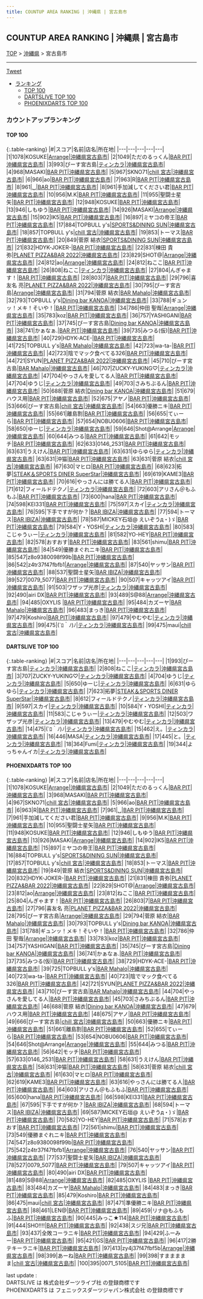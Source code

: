 ```yaml
---
title: COUNTUP AREA RANKING | 沖縄県 | 宮古島市
---
```

## COUNTUP AREA RANKING | 沖縄県 | 宮古島市

[TOP](/darts/rank/) > [沖縄県](/darts/rank/沖縄県/) > 宮古島市

___

<a href="https://twitter.com/share?ref_src=twsrc%5Etfw" data-text="COUNTUP AREA RANKING | 沖縄県宮古島市" class="twitter-share-button" data-hashtags="DARTSLIVE,PHOENIXDARTS,darts,ダーツ" data-show-count="false">Tweet</a>

* [ランキング](#カウントアップランキング)
    * [TOP 100](#top-100)
    * [DARTSLIVE TOP 100](#dartslive-top-100)
    * [PHOENIXDARTS TOP 100](#phoenixdarts-top-100)

### カウントアップランキング

#### TOP 100



{:.table-ranking}
|#|スコア|名前|店名|所在地|
|---|---|---|---|---|
|1|1078|<span class="rank-name-pd">KOSUKE</span>|<a href="https://vs.phoenixdarts.com/jp/shop/shopDetailInfo/s_81316?s_seq=81316">Arrange</a>|<a href="/darts/rank/沖縄県/宮古島市">沖縄県宮古島市</a>|
|2|1049|<span class="rank-name-pd">ただのるっくん</span>|<a href="https://vs.phoenixdarts.com/jp/shop/shopDetailInfo/s_67231?s_seq=67231">BAR PIT</a>|<a href="/darts/rank/沖縄県/宮古島市">沖縄県宮古島市</a>|
|3|993|<span class="rank-name-dl">ぴーす宮古島</span>|<a href="https://search.dartslive.com/jp/shop/3cf44a27fa535faf0d9b047a20a7ba1e">ティンカラ</a>|<a href="/darts/rank/沖縄県/宮古島市">沖縄県宮古島市</a>|
|4|968|<span class="rank-name-pd">MASAKI</span>|<a href="https://vs.phoenixdarts.com/jp/shop/shopDetailInfo/s_67231?s_seq=67231">BAR PIT</a>|<a href="/darts/rank/沖縄県/宮古島市">沖縄県宮古島市</a>|
|5|967|<span class="rank-name-pd">SKNO71</span>|<a href="https://vs.phoenixdarts.com/jp/shop/shopDetailInfo/s_88346?s_seq=88346">chill 宮古</a>|<a href="/darts/rank/沖縄県/宮古島市">沖縄県宮古島市</a>|
|6|966|<span class="rank-name-pd">ao</span>|<a href="https://vs.phoenixdarts.com/jp/shop/shopDetailInfo/s_67231?s_seq=67231">BAR PIT</a>|<a href="/darts/rank/沖縄県/宮古島市">沖縄県宮古島市</a>|
|7|963|<span class="rank-name-pd">R</span>|<a href="https://vs.phoenixdarts.com/jp/shop/shopDetailInfo/s_67231?s_seq=67231">BAR PIT</a>|<a href="/darts/rank/沖縄県/宮古島市">沖縄県宮古島市</a>|
|8|961|<span class="rank-name-pd">␣</span>|<a href="https://vs.phoenixdarts.com/jp/shop/shopDetailInfo/s_67231?s_seq=67231">BAR PIT</a>|<a href="/darts/rank/沖縄県/宮古島市">沖縄県宮古島市</a>|
|8|961|<span class="rank-name-pd">手加減してください君</span>|<a href="https://vs.phoenixdarts.com/jp/shop/shopDetailInfo/s_67231?s_seq=67231">BAR PIT</a>|<a href="/darts/rank/沖縄県/宮古島市">沖縄県宮古島市</a>|
|10|956|<span class="rank-name-pd">M.K</span>|<a href="https://vs.phoenixdarts.com/jp/shop/shopDetailInfo/s_67231?s_seq=67231">BAR PIT</a>|<a href="/darts/rank/沖縄県/宮古島市">沖縄県宮古島市</a>|
|11|955|<span class="rank-name-pd">聖闘士星矢</span>|<a href="https://vs.phoenixdarts.com/jp/shop/shopDetailInfo/s_67231?s_seq=67231">BAR PIT</a>|<a href="/darts/rank/沖縄県/宮古島市">沖縄県宮古島市</a>|
|12|948|<span class="rank-name-pd">KOSUKE</span>|<a href="https://vs.phoenixdarts.com/jp/shop/shopDetailInfo/s_67231?s_seq=67231">BAR PIT</a>|<a href="/darts/rank/沖縄県/宮古島市">沖縄県宮古島市</a>|
|13|946|<span class="rank-name-pd">しもゆう</span>|<a href="https://vs.phoenixdarts.com/jp/shop/shopDetailInfo/s_67231?s_seq=67231">BAR PIT</a>|<a href="/darts/rank/沖縄県/宮古島市">沖縄県宮古島市</a>|
|14|926|<span class="rank-name-pd">MASAKI</span>|<a href="https://vs.phoenixdarts.com/jp/shop/shopDetailInfo/s_81316?s_seq=81316">Arrange</a>|<a href="/darts/rank/沖縄県/宮古島市">沖縄県宮古島市</a>|
|15|902|<span class="rank-name-pd">IK5</span>|<a href="https://vs.phoenixdarts.com/jp/shop/shopDetailInfo/s_67231?s_seq=67231">BAR PIT</a>|<a href="/darts/rank/沖縄県/宮古島市">沖縄県宮古島市</a>|
|16|897|<span class="rank-name-pd">ミヤコの帝王</span>|<a href="https://vs.phoenixdarts.com/jp/shop/shopDetailInfo/s_67231?s_seq=67231">BAR PIT</a>|<a href="/darts/rank/沖縄県/宮古島市">沖縄県宮古島市</a>|
|17|884|<span class="rank-name-pd">TOPBULL y&#x27;s</span>|<a href="https://vs.phoenixdarts.com/jp/shop/shopDetailInfo/s_93597?s_seq=93597">SPORTS&DINING SUN</a>|<a href="/darts/rank/沖縄県/宮古島市">沖縄県宮古島市</a>|
|18|857|<span class="rank-name-pd">TOPBULL y&#x27;s</span>|<a href="https://vs.phoenixdarts.com/jp/shop/shopDetailInfo/s_88346?s_seq=88346">chill 宮古</a>|<a href="/darts/rank/沖縄県/宮古島市">沖縄県宮古島市</a>|
|19|853|<span class="rank-name-pd">トーマス</span>|<a href="https://vs.phoenixdarts.com/jp/shop/shopDetailInfo/s_67231?s_seq=67231">BAR PIT</a>|<a href="/darts/rank/沖縄県/宮古島市">沖縄県宮古島市</a>|
|20|849|<span class="rank-name-pd"><span class="pro-icon-pd"></span>菅原 結衣</span>|<a href="https://vs.phoenixdarts.com/jp/shop/shopDetailInfo/s_93597?s_seq=93597">SPORTS&DINING SUN</a>|<a href="/darts/rank/沖縄県/宮古島市">沖縄県宮古島市</a>|
|21|832|<span class="rank-name-pd">HDYK-JOKER-</span>|<a href="https://vs.phoenixdarts.com/jp/shop/shopDetailInfo/s_67231?s_seq=67231">BAR PIT</a>|<a href="/darts/rank/沖縄県/宮古島市">沖縄県宮古島市</a>|
|22|831|<span class="rank-name-pd">棟田 貴弥</span>|<a href="https://vs.phoenixdarts.com/jp/shop/shopDetailInfo/s_91676?s_seq=91676">PLANET PIZZA&BAR 2022</a>|<a href="/darts/rank/沖縄県/宮古島市">沖縄県宮古島市</a>|
|23|829|<span class="rank-name-pd">SHOT@</span>|<a href="https://vs.phoenixdarts.com/jp/shop/shopDetailInfo/s_81316?s_seq=81316">Arrange</a>|<a href="/darts/rank/沖縄県/宮古島市">沖縄県宮古島市</a>|
|24|812|<span class="rank-name-pd">ao</span>|<a href="https://vs.phoenixdarts.com/jp/shop/shopDetailInfo/s_81316?s_seq=81316">Arrange</a>|<a href="/darts/rank/沖縄県/宮古島市">沖縄県宮古島市</a>|
|24|812|<span class="rank-name-pd">ねここ</span>|<a href="https://vs.phoenixdarts.com/jp/shop/shopDetailInfo/s_67231?s_seq=67231">BAR PIT</a>|<a href="/darts/rank/沖縄県/宮古島市">沖縄県宮古島市</a>|
|26|808|<span class="rank-name-dl">ねここ</span>|<a href="https://search.dartslive.com/jp/shop/3cf44a27fa535faf0d9b047a20a7ba1e">ティンカラ</a>|<a href="/darts/rank/沖縄県/宮古島市">沖縄県宮古島市</a>|
|27|804|<span class="rank-name-pd">んぎゃます！</span>|<a href="https://vs.phoenixdarts.com/jp/shop/shopDetailInfo/s_67231?s_seq=67231">BAR PIT</a>|<a href="/darts/rank/沖縄県/宮古島市">沖縄県宮古島市</a>|
|28|803|<span class="rank-name-pd">7</span>|<a href="https://vs.phoenixdarts.com/jp/shop/shopDetailInfo/s_67231?s_seq=67231">BAR PIT</a>|<a href="/darts/rank/沖縄県/宮古島市">沖縄県宮古島市</a>|
|29|796|<span class="rank-name-pd">喜友名 亮</span>|<a href="https://vs.phoenixdarts.com/jp/shop/shopDetailInfo/s_91676?s_seq=91676">PLANET PIZZA&BAR 2022</a>|<a href="/darts/rank/沖縄県/宮古島市">沖縄県宮古島市</a>|
|30|795|<span class="rank-name-pd">ぴーす宮古島</span>|<a href="https://vs.phoenixdarts.com/jp/shop/shopDetailInfo/s_81316?s_seq=81316">Arrange</a>|<a href="/darts/rank/沖縄県/宮古島市">沖縄県宮古島市</a>|
|31|794|<span class="rank-name-pd"><span class="pro-icon-pd"></span>菅原 結衣</span>|<a href="https://vs.phoenixdarts.com/jp/shop/shopDetailInfo/s_92912?s_seq=92912">BAR Mahalo</a>|<a href="/darts/rank/沖縄県/宮古島市">沖縄県宮古島市</a>|
|32|793|<span class="rank-name-pd">TOPBULL y&#x27;s</span>|<a href="https://vs.phoenixdarts.com/jp/shop/shopDetailInfo/s_89227?s_seq=89227">Dining bar KANOA</a>|<a href="/darts/rank/沖縄県/宮古島市">沖縄県宮古島市</a>|
|33|788|<span class="rank-name-pd">ギュンッ！メキ！そいや！</span>|<a href="https://vs.phoenixdarts.com/jp/shop/shopDetailInfo/s_67231?s_seq=67231">BAR PIT</a>|<a href="/darts/rank/沖縄県/宮古島市">沖縄県宮古島市</a>|
|34|786|<span class="rank-name-pd">仲田 聖哉</span>|<a href="https://vs.phoenixdarts.com/jp/shop/shopDetailInfo/s_81316?s_seq=81316">Arrange</a>|<a href="/darts/rank/沖縄県/宮古島市">沖縄県宮古島市</a>|
|35|783|<span class="rank-name-pd">koz</span>|<a href="https://vs.phoenixdarts.com/jp/shop/shopDetailInfo/s_67231?s_seq=67231">BAR PIT</a>|<a href="/darts/rank/沖縄県/宮古島市">沖縄県宮古島市</a>|
|36|757|<span class="rank-name-pd">YASHIGANI</span>|<a href="https://vs.phoenixdarts.com/jp/shop/shopDetailInfo/s_67231?s_seq=67231">BAR PIT</a>|<a href="/darts/rank/沖縄県/宮古島市">沖縄県宮古島市</a>|
|37|745|<span class="rank-name-pd">ぴーす宮古島</span>|<a href="https://vs.phoenixdarts.com/jp/shop/shopDetailInfo/s_89227?s_seq=89227">Dining bar KANOA</a>|<a href="/darts/rank/沖縄県/宮古島市">沖縄県宮古島市</a>|
|38|741|<span class="rank-name-pd">かぁなぁ.</span>|<a href="https://vs.phoenixdarts.com/jp/shop/shopDetailInfo/s_67231?s_seq=67231">BAR PIT</a>|<a href="/darts/rank/沖縄県/宮古島市">沖縄県宮古島市</a>|
|39|735|<span class="rank-name-pd">みつる(仮)</span>|<a href="https://vs.phoenixdarts.com/jp/shop/shopDetailInfo/s_67231?s_seq=67231">BAR PIT</a>|<a href="/darts/rank/沖縄県/宮古島市">沖縄県宮古島市</a>|
|40|729|<span class="rank-name-pd">HDYK-ACE-</span>|<a href="https://vs.phoenixdarts.com/jp/shop/shopDetailInfo/s_67231?s_seq=67231">BAR PIT</a>|<a href="/darts/rank/沖縄県/宮古島市">沖縄県宮古島市</a>|
|41|725|<span class="rank-name-pd">TOPBULL y&#x27;s</span>|<a href="https://vs.phoenixdarts.com/jp/shop/shopDetailInfo/s_92912?s_seq=92912">BAR Mahalo</a>|<a href="/darts/rank/沖縄県/宮古島市">沖縄県宮古島市</a>|
|42|723|<span class="rank-name-pd">wa-ta-</span>|<a href="https://vs.phoenixdarts.com/jp/shop/shopDetailInfo/s_67231?s_seq=67231">BAR PIT</a>|<a href="/darts/rank/沖縄県/宮古島市">沖縄県宮古島市</a>|
|42|723|<span class="rank-name-pd">陰でマック食べてる326</span>|<a href="https://vs.phoenixdarts.com/jp/shop/shopDetailInfo/s_67231?s_seq=67231">BAR PIT</a>|<a href="/darts/rank/沖縄県/宮古島市">沖縄県宮古島市</a>|
|44|721|<span class="rank-name-pd">SYUN</span>|<a href="https://vs.phoenixdarts.com/jp/shop/shopDetailInfo/s_91676?s_seq=91676">PLANET PIZZA&BAR 2022</a>|<a href="/darts/rank/沖縄県/宮古島市">沖縄県宮古島市</a>|
|45|710|<span class="rank-name-pd">ぴーす宮古島</span>|<a href="https://vs.phoenixdarts.com/jp/shop/shopDetailInfo/s_92912?s_seq=92912">BAR Mahalo</a>|<a href="/darts/rank/沖縄県/宮古島市">沖縄県宮古島市</a>|
|46|707|<span class="rank-name-dl">ZUCKY-YUKING♡</span>|<a href="https://search.dartslive.com/jp/shop/3cf44a27fa535faf0d9b047a20a7ba1e">ティンカラ</a>|<a href="/darts/rank/沖縄県/宮古島市">沖縄県宮古島市</a>|
|47|704|<span class="rank-name-pd">やっさんを愛してる人</span>|<a href="https://vs.phoenixdarts.com/jp/shop/shopDetailInfo/s_67231?s_seq=67231">BAR PIT</a>|<a href="/darts/rank/沖縄県/宮古島市">沖縄県宮古島市</a>|
|47|704|<span class="rank-name-dl">ゆうじ</span>|<a href="https://search.dartslive.com/jp/shop/3cf44a27fa535faf0d9b047a20a7ba1e">ティンカラ</a>|<a href="/darts/rank/沖縄県/宮古島市">沖縄県宮古島市</a>|
|49|703|<span class="rank-name-pd">さみちぶるん</span>|<a href="https://vs.phoenixdarts.com/jp/shop/shopDetailInfo/s_67231?s_seq=67231">BAR PIT</a>|<a href="/darts/rank/沖縄県/宮古島市">沖縄県宮古島市</a>|
|50|688|<span class="rank-name-pd"><span class="pro-icon-pd"></span>菅原 結衣</span>|<a href="https://vs.phoenixdarts.com/jp/shop/shopDetailInfo/s_89227?s_seq=89227">Dining bar KANOA</a>|<a href="/darts/rank/沖縄県/宮古島市">沖縄県宮古島市</a>|
|51|679|<span class="rank-name-pd">ハウス用</span>|<a href="https://vs.phoenixdarts.com/jp/shop/shopDetailInfo/s_67231?s_seq=67231">BAR PIT</a>|<a href="/darts/rank/沖縄県/宮古島市">沖縄県宮古島市</a>|
|52|675|<span class="rank-name-pd">アヤノ</span>|<a href="https://vs.phoenixdarts.com/jp/shop/shopDetailInfo/s_67231?s_seq=67231">BAR PIT</a>|<a href="/darts/rank/沖縄県/宮古島市">沖縄県宮古島市</a>|
|53|666|<span class="rank-name-pd">ぴーす宮古島</span>|<a href="https://vs.phoenixdarts.com/jp/shop/shopDetailInfo/s_88346?s_seq=88346">chill 宮古</a>|<a href="/darts/rank/沖縄県/宮古島市">沖縄県宮古島市</a>|
|54|663|<span class="rank-name-pd">優勝ニキ</span>|<a href="https://vs.phoenixdarts.com/jp/shop/shopDetailInfo/s_67231?s_seq=67231">BAR PIT</a>|<a href="/darts/rank/沖縄県/宮古島市">沖縄県宮古島市</a>|
|55|661|<span class="rank-name-pd">離島割</span>|<a href="https://vs.phoenixdarts.com/jp/shop/shopDetailInfo/s_67231?s_seq=67231">BAR PIT</a>|<a href="/darts/rank/沖縄県/宮古島市">沖縄県宮古島市</a>|
|56|655|<span class="rank-name-pd">てぃーら</span>|<a href="https://vs.phoenixdarts.com/jp/shop/shopDetailInfo/s_67231?s_seq=67231">BAR PIT</a>|<a href="/darts/rank/沖縄県/宮古島市">沖縄県宮古島市</a>|
|57|654|<span class="rank-name-pd">NOBU0606</span>|<a href="https://vs.phoenixdarts.com/jp/shop/shopDetailInfo/s_67231?s_seq=67231">BAR PIT</a>|<a href="/darts/rank/沖縄県/宮古島市">沖縄県宮古島市</a>|
|58|650|<span class="rank-name-dl">ゆーじ</span>|<a href="https://search.dartslive.com/jp/shop/3cf44a27fa535faf0d9b047a20a7ba1e">ティンカラ</a>|<a href="/darts/rank/沖縄県/宮古島市">沖縄県宮古島市</a>|
|59|646|<span class="rank-name-pd">Shot@Arrange</span>|<a href="https://vs.phoenixdarts.com/jp/shop/shopDetailInfo/s_81316?s_seq=81316">Arrange</a>|<a href="/darts/rank/沖縄県/宮古島市">沖縄県宮古島市</a>|
|60|644|<span class="rank-name-pd">みつる</span>|<a href="https://vs.phoenixdarts.com/jp/shop/shopDetailInfo/s_67231?s_seq=67231">BAR PIT</a>|<a href="/darts/rank/沖縄県/宮古島市">沖縄県宮古島市</a>|
|61|642|<span class="rank-name-pd">モッチ</span>|<a href="https://vs.phoenixdarts.com/jp/shop/shopDetailInfo/s_67231?s_seq=67231">BAR PIT</a>|<a href="/darts/rank/沖縄県/宮古島市">沖縄県宮古島市</a>|
|62|633|<span class="rank-name-pd">0146_2531</span>|<a href="https://vs.phoenixdarts.com/jp/shop/shopDetailInfo/s_67231?s_seq=67231">BAR PIT</a>|<a href="/darts/rank/沖縄県/宮古島市">沖縄県宮古島市</a>|
|63|631|<span class="rank-name-pd">うえけん</span>|<a href="https://vs.phoenixdarts.com/jp/shop/shopDetailInfo/s_67231?s_seq=67231">BAR PIT</a>|<a href="/darts/rank/沖縄県/宮古島市">沖縄県宮古島市</a>|
|63|631|<span class="rank-name-dl">ゆらゆら</span>|<a href="https://search.dartslive.com/jp/shop/3cf44a27fa535faf0d9b047a20a7ba1e">ティンカラ</a>|<a href="/darts/rank/沖縄県/宮古島市">沖縄県宮古島市</a>|
|63|631|<span class="rank-name-pd">沖猫</span>|<a href="https://vs.phoenixdarts.com/jp/shop/shopDetailInfo/s_67231?s_seq=67231">BAR PIT</a>|<a href="/darts/rank/沖縄県/宮古島市">沖縄県宮古島市</a>|
|63|631|<span class="rank-name-pd"><span class="pro-icon-pd"></span>菅原 結衣</span>|<a href="https://vs.phoenixdarts.com/jp/shop/shopDetailInfo/s_88346?s_seq=88346">chill 宮古</a>|<a href="/darts/rank/沖縄県/宮古島市">沖縄県宮古島市</a>|
|67|630|<span class="rank-name-pd">マヒロ</span>|<a href="https://vs.phoenixdarts.com/jp/shop/shopDetailInfo/s_67231?s_seq=67231">BAR PIT</a>|<a href="/darts/rank/沖縄県/宮古島市">沖縄県宮古島市</a>|
|68|623|<span class="rank-name-dl">拓夢</span>|<a href="https://search.dartslive.com/jp/shop/7768978cddad30bd0d9b047a20a7ba1e">STEAK＆SPORTS DINER SuperStar</a>|<a href="/darts/rank/沖縄県/宮古島市">沖縄県宮古島市</a>|
|69|619|<span class="rank-name-pd">KAME3</span>|<a href="https://vs.phoenixdarts.com/jp/shop/shopDetailInfo/s_67231?s_seq=67231">BAR PIT</a>|<a href="/darts/rank/沖縄県/宮古島市">沖縄県宮古島市</a>|
|70|616|<span class="rank-name-pd">やっさんには勝てる人</span>|<a href="https://vs.phoenixdarts.com/jp/shop/shopDetailInfo/s_67231?s_seq=67231">BAR PIT</a>|<a href="/darts/rank/沖縄県/宮古島市">沖縄県宮古島市</a>|
|71|612|<span class="rank-name-dl">フィールドテクノ</span>|<a href="https://search.dartslive.com/jp/shop/3cf44a27fa535faf0d9b047a20a7ba1e">ティンカラ</a>|<a href="/darts/rank/沖縄県/宮古島市">沖縄県宮古島市</a>|
|72|603|<span class="rank-name-pd">アリさん＠もふもふ</span>|<a href="https://vs.phoenixdarts.com/jp/shop/shopDetailInfo/s_67231?s_seq=67231">BAR PIT</a>|<a href="/darts/rank/沖縄県/宮古島市">沖縄県宮古島市</a>|
|73|600|<span class="rank-name-pd">hana</span>|<a href="https://vs.phoenixdarts.com/jp/shop/shopDetailInfo/s_67231?s_seq=67231">BAR PIT</a>|<a href="/darts/rank/沖縄県/宮古島市">沖縄県宮古島市</a>|
|74|598|<span class="rank-name-pd">KEI331</span>|<a href="https://vs.phoenixdarts.com/jp/shop/shopDetailInfo/s_67231?s_seq=67231">BAR PIT</a>|<a href="/darts/rank/沖縄県/宮古島市">沖縄県宮古島市</a>|
|75|597|<span class="rank-name-dl">スカイ</span>|<a href="https://search.dartslive.com/jp/shop/3cf44a27fa535faf0d9b047a20a7ba1e">ティンカラ</a>|<a href="/darts/rank/沖縄県/宮古島市">沖縄県宮古島市</a>|
|76|595|<span class="rank-name-pd">下手ですが何か？</span>|<a href="https://vs.phoenixdarts.com/jp/shop/shopDetailInfo/s_86948?s_seq=86948">BAR IBIZA</a>|<a href="/darts/rank/沖縄県/宮古島市">沖縄県宮古島市</a>|
|77|594|<span class="rank-name-pd">トーマス</span>|<a href="https://vs.phoenixdarts.com/jp/shop/shopDetailInfo/s_86948?s_seq=86948">BAR IBIZA</a>|<a href="/darts/rank/沖縄県/宮古島市">沖縄県宮古島市</a>|
|78|587|<span class="rank-name-pd">MICKEY石垣@ えいぞうд・)ゞ</span>|<a href="https://vs.phoenixdarts.com/jp/shop/shopDetailInfo/s_67231?s_seq=67231">BAR PIT</a>|<a href="/darts/rank/沖縄県/宮古島市">沖縄県宮古島市</a>|
|79|584|<span class="rank-name-dl">Y・YOSHI</span>|<a href="https://search.dartslive.com/jp/shop/3cf44a27fa535faf0d9b047a20a7ba1e">ティンカラ</a>|<a href="/darts/rank/沖縄県/宮古島市">沖縄県宮古島市</a>|
|80|583|<span class="rank-name-dl">こじゃうぃー</span>|<a href="https://search.dartslive.com/jp/shop/3cf44a27fa535faf0d9b047a20a7ba1e">ティンカラ</a>|<a href="/darts/rank/沖縄県/宮古島市">沖縄県宮古島市</a>|
|81|582|<span class="rank-name-pd">YO-HEY</span>|<a href="https://vs.phoenixdarts.com/jp/shop/shopDetailInfo/s_67231?s_seq=67231">BAR PIT</a>|<a href="/darts/rank/沖縄県/宮古島市">沖縄県宮古島市</a>|
|82|578|<span class="rank-name-pd">おすおす</span>|<a href="https://vs.phoenixdarts.com/jp/shop/shopDetailInfo/s_67231?s_seq=67231">BAR PIT</a>|<a href="/darts/rank/沖縄県/宮古島市">沖縄県宮古島市</a>|
|83|561|<span class="rank-name-pd">shimu</span>|<a href="https://vs.phoenixdarts.com/jp/shop/shopDetailInfo/s_67231?s_seq=67231">BAR PIT</a>|<a href="/darts/rank/沖縄県/宮古島市">沖縄県宮古島市</a>|
|84|549|<span class="rank-name-pd">優勝まぐれニキ</span>|<a href="https://vs.phoenixdarts.com/jp/shop/shopDetailInfo/s_67231?s_seq=67231">BAR PIT</a>|<a href="/darts/rank/沖縄県/宮古島市">沖縄県宮古島市</a>|
|85|547|<span class="rank-name-pd">z8o9380098f99b</span>|<a href="https://vs.phoenixdarts.com/jp/shop/shopDetailInfo/s_67231?s_seq=67231">BAR PIT</a>|<a href="/darts/rank/沖縄県/宮古島市">沖縄県宮古島市</a>|
|86|542|<span class="rank-name-pd">z4tr37f47fbfb1</span>|<a href="https://vs.phoenixdarts.com/jp/shop/shopDetailInfo/s_81316?s_seq=81316">Arrange</a>|<a href="/darts/rank/沖縄県/宮古島市">沖縄県宮古島市</a>|
|87|540|<span class="rank-name-pd">ヤッサン</span>|<a href="https://vs.phoenixdarts.com/jp/shop/shopDetailInfo/s_67231?s_seq=67231">BAR PIT</a>|<a href="/darts/rank/沖縄県/宮古島市">沖縄県宮古島市</a>|
|88|537|<span class="rank-name-pd">聖闘士星矢</span>|<a href="https://vs.phoenixdarts.com/jp/shop/shopDetailInfo/s_86948?s_seq=86948">BAR IBIZA</a>|<a href="/darts/rank/沖縄県/宮古島市">沖縄県宮古島市</a>|
|89|527|<span class="rank-name-pd">0079_5077</span>|<a href="https://vs.phoenixdarts.com/jp/shop/shopDetailInfo/s_67231?s_seq=67231">BAR PIT</a>|<a href="/darts/rank/沖縄県/宮古島市">沖縄県宮古島市</a>|
|90|507|<span class="rank-name-pd">キャッツアイ</span>|<a href="https://vs.phoenixdarts.com/jp/shop/shopDetailInfo/s_67231?s_seq=67231">BAR PIT</a>|<a href="/darts/rank/沖縄県/宮古島市">沖縄県宮古島市</a>|
|91|503|<span class="rank-name-dl">ワザップ光彦</span>|<a href="https://search.dartslive.com/jp/shop/3cf44a27fa535faf0d9b047a20a7ba1e">ティンカラ</a>|<a href="/darts/rank/沖縄県/宮古島市">沖縄県宮古島市</a>|
|92|490|<span class="rank-name-pd">airi DX</span>|<a href="https://vs.phoenixdarts.com/jp/shop/shopDetailInfo/s_67231?s_seq=67231">BAR PIT</a>|<a href="/darts/rank/沖縄県/宮古島市">沖縄県宮古島市</a>|
|93|489|<span class="rank-name-pd">S@88</span>|<a href="https://vs.phoenixdarts.com/jp/shop/shopDetailInfo/s_81316?s_seq=81316">Arrange</a>|<a href="/darts/rank/沖縄県/宮古島市">沖縄県宮古島市</a>|
|94|485|<span class="rank-name-pd">OXYLIS  </span>|<a href="https://vs.phoenixdarts.com/jp/shop/shopDetailInfo/s_67231?s_seq=67231">BAR PIT</a>|<a href="/darts/rank/沖縄県/宮古島市">沖縄県宮古島市</a>|
|95|484|<span class="rank-name-pd">カズーヤ</span>|<a href="https://vs.phoenixdarts.com/jp/shop/shopDetailInfo/s_92912?s_seq=92912">BAR Mahalo</a>|<a href="/darts/rank/沖縄県/宮古島市">沖縄県宮古島市</a>|
|96|483|<span class="rank-name-pd">まっき</span>|<a href="https://vs.phoenixdarts.com/jp/shop/shopDetailInfo/s_67231?s_seq=67231">BAR PIT</a>|<a href="/darts/rank/沖縄県/宮古島市">沖縄県宮古島市</a>|
|97|479|<span class="rank-name-pd">Koshiro</span>|<a href="https://vs.phoenixdarts.com/jp/shop/shopDetailInfo/s_67231?s_seq=67231">BAR PIT</a>|<a href="/darts/rank/沖縄県/宮古島市">沖縄県宮古島市</a>|
|97|479|<span class="rank-name-dl">やむやむ</span>|<a href="https://search.dartslive.com/jp/shop/3cf44a27fa535faf0d9b047a20a7ba1e">ティンカラ</a>|<a href="/darts/rank/沖縄県/宮古島市">沖縄県宮古島市</a>|
|99|475|<span class="rank-name-dl">(´ﾛ｀ﾉ)ﾉ</span>|<a href="https://search.dartslive.com/jp/shop/3cf44a27fa535faf0d9b047a20a7ba1e">ティンカラ</a>|<a href="/darts/rank/沖縄県/宮古島市">沖縄県宮古島市</a>|
|99|475|<span class="rank-name-pd">maui</span>|<a href="https://vs.phoenixdarts.com/jp/shop/shopDetailInfo/s_88346?s_seq=88346">chill 宮古</a>|<a href="/darts/rank/沖縄県/宮古島市">沖縄県宮古島市</a>|


#### DARTSLIVE TOP 100



{:.table-ranking}
|#|スコア|名前|店名|所在地|
|---|---|---|---|---|
|1|993|<span class="rank-name-dl">ぴーす宮古島</span>|<a href="https://search.dartslive.com/jp/shop/3cf44a27fa535faf0d9b047a20a7ba1e">ティンカラ</a>|<a href="/darts/rank/沖縄県/宮古島市">沖縄県宮古島市</a>|
|2|808|<span class="rank-name-dl">ねここ</span>|<a href="https://search.dartslive.com/jp/shop/3cf44a27fa535faf0d9b047a20a7ba1e">ティンカラ</a>|<a href="/darts/rank/沖縄県/宮古島市">沖縄県宮古島市</a>|
|3|707|<span class="rank-name-dl">ZUCKY-YUKING♡</span>|<a href="https://search.dartslive.com/jp/shop/3cf44a27fa535faf0d9b047a20a7ba1e">ティンカラ</a>|<a href="/darts/rank/沖縄県/宮古島市">沖縄県宮古島市</a>|
|4|704|<span class="rank-name-dl">ゆうじ</span>|<a href="https://search.dartslive.com/jp/shop/3cf44a27fa535faf0d9b047a20a7ba1e">ティンカラ</a>|<a href="/darts/rank/沖縄県/宮古島市">沖縄県宮古島市</a>|
|5|650|<span class="rank-name-dl">ゆーじ</span>|<a href="https://search.dartslive.com/jp/shop/3cf44a27fa535faf0d9b047a20a7ba1e">ティンカラ</a>|<a href="/darts/rank/沖縄県/宮古島市">沖縄県宮古島市</a>|
|6|631|<span class="rank-name-dl">ゆらゆら</span>|<a href="https://search.dartslive.com/jp/shop/3cf44a27fa535faf0d9b047a20a7ba1e">ティンカラ</a>|<a href="/darts/rank/沖縄県/宮古島市">沖縄県宮古島市</a>|
|7|623|<span class="rank-name-dl">拓夢</span>|<a href="https://search.dartslive.com/jp/shop/7768978cddad30bd0d9b047a20a7ba1e">STEAK＆SPORTS DINER SuperStar</a>|<a href="/darts/rank/沖縄県/宮古島市">沖縄県宮古島市</a>|
|8|612|<span class="rank-name-dl">フィールドテクノ</span>|<a href="https://search.dartslive.com/jp/shop/3cf44a27fa535faf0d9b047a20a7ba1e">ティンカラ</a>|<a href="/darts/rank/沖縄県/宮古島市">沖縄県宮古島市</a>|
|9|597|<span class="rank-name-dl">スカイ</span>|<a href="https://search.dartslive.com/jp/shop/3cf44a27fa535faf0d9b047a20a7ba1e">ティンカラ</a>|<a href="/darts/rank/沖縄県/宮古島市">沖縄県宮古島市</a>|
|10|584|<span class="rank-name-dl">Y・YOSHI</span>|<a href="https://search.dartslive.com/jp/shop/3cf44a27fa535faf0d9b047a20a7ba1e">ティンカラ</a>|<a href="/darts/rank/沖縄県/宮古島市">沖縄県宮古島市</a>|
|11|583|<span class="rank-name-dl">こじゃうぃー</span>|<a href="https://search.dartslive.com/jp/shop/3cf44a27fa535faf0d9b047a20a7ba1e">ティンカラ</a>|<a href="/darts/rank/沖縄県/宮古島市">沖縄県宮古島市</a>|
|12|503|<span class="rank-name-dl">ワザップ光彦</span>|<a href="https://search.dartslive.com/jp/shop/3cf44a27fa535faf0d9b047a20a7ba1e">ティンカラ</a>|<a href="/darts/rank/沖縄県/宮古島市">沖縄県宮古島市</a>|
|13|479|<span class="rank-name-dl">やむやむ</span>|<a href="https://search.dartslive.com/jp/shop/3cf44a27fa535faf0d9b047a20a7ba1e">ティンカラ</a>|<a href="/darts/rank/沖縄県/宮古島市">沖縄県宮古島市</a>|
|14|475|<span class="rank-name-dl">(´ﾛ｀ﾉ)ﾉ</span>|<a href="https://search.dartslive.com/jp/shop/3cf44a27fa535faf0d9b047a20a7ba1e">ティンカラ</a>|<a href="/darts/rank/沖縄県/宮古島市">沖縄県宮古島市</a>|
|15|462|<span class="rank-name-dl">え。</span>|<a href="https://search.dartslive.com/jp/shop/3cf44a27fa535faf0d9b047a20a7ba1e">ティンカラ</a>|<a href="/darts/rank/沖縄県/宮古島市">沖縄県宮古島市</a>|
|16|446|<span class="rank-name-dl">MASA</span>|<a href="https://search.dartslive.com/jp/shop/3cf44a27fa535faf0d9b047a20a7ba1e">ティンカラ</a>|<a href="/darts/rank/沖縄県/宮古島市">沖縄県宮古島市</a>|
|17|445|<span class="rank-name-dl">と。</span>|<a href="https://search.dartslive.com/jp/shop/3cf44a27fa535faf0d9b047a20a7ba1e">ティンカラ</a>|<a href="/darts/rank/沖縄県/宮古島市">沖縄県宮古島市</a>|
|18|364|<span class="rank-name-dl">Fumi</span>|<a href="https://search.dartslive.com/jp/shop/3cf44a27fa535faf0d9b047a20a7ba1e">ティンカラ</a>|<a href="/darts/rank/沖縄県/宮古島市">沖縄県宮古島市</a>|
|19|344|<span class="rank-name-dl">よっちゃんイカ</span>|<a href="https://search.dartslive.com/jp/shop/3cf44a27fa535faf0d9b047a20a7ba1e">ティンカラ</a>|<a href="/darts/rank/沖縄県/宮古島市">沖縄県宮古島市</a>|


#### PHOENIXDARTS TOP 100



{:.table-ranking}
|#|スコア|名前|店名|所在地|
|---|---|---|---|---|
|1|1078|<span class="rank-name-pd">KOSUKE</span>|<a href="https://vs.phoenixdarts.com/jp/shop/shopDetailInfo/s_81316?s_seq=81316">Arrange</a>|<a href="/darts/rank/沖縄県/宮古島市">沖縄県宮古島市</a>|
|2|1049|<span class="rank-name-pd">ただのるっくん</span>|<a href="https://vs.phoenixdarts.com/jp/shop/shopDetailInfo/s_67231?s_seq=67231">BAR PIT</a>|<a href="/darts/rank/沖縄県/宮古島市">沖縄県宮古島市</a>|
|3|968|<span class="rank-name-pd">MASAKI</span>|<a href="https://vs.phoenixdarts.com/jp/shop/shopDetailInfo/s_67231?s_seq=67231">BAR PIT</a>|<a href="/darts/rank/沖縄県/宮古島市">沖縄県宮古島市</a>|
|4|967|<span class="rank-name-pd">SKNO71</span>|<a href="https://vs.phoenixdarts.com/jp/shop/shopDetailInfo/s_88346?s_seq=88346">chill 宮古</a>|<a href="/darts/rank/沖縄県/宮古島市">沖縄県宮古島市</a>|
|5|966|<span class="rank-name-pd">ao</span>|<a href="https://vs.phoenixdarts.com/jp/shop/shopDetailInfo/s_67231?s_seq=67231">BAR PIT</a>|<a href="/darts/rank/沖縄県/宮古島市">沖縄県宮古島市</a>|
|6|963|<span class="rank-name-pd">R</span>|<a href="https://vs.phoenixdarts.com/jp/shop/shopDetailInfo/s_67231?s_seq=67231">BAR PIT</a>|<a href="/darts/rank/沖縄県/宮古島市">沖縄県宮古島市</a>|
|7|961|<span class="rank-name-pd">␣</span>|<a href="https://vs.phoenixdarts.com/jp/shop/shopDetailInfo/s_67231?s_seq=67231">BAR PIT</a>|<a href="/darts/rank/沖縄県/宮古島市">沖縄県宮古島市</a>|
|7|961|<span class="rank-name-pd">手加減してください君</span>|<a href="https://vs.phoenixdarts.com/jp/shop/shopDetailInfo/s_67231?s_seq=67231">BAR PIT</a>|<a href="/darts/rank/沖縄県/宮古島市">沖縄県宮古島市</a>|
|9|956|<span class="rank-name-pd">M.K</span>|<a href="https://vs.phoenixdarts.com/jp/shop/shopDetailInfo/s_67231?s_seq=67231">BAR PIT</a>|<a href="/darts/rank/沖縄県/宮古島市">沖縄県宮古島市</a>|
|10|955|<span class="rank-name-pd">聖闘士星矢</span>|<a href="https://vs.phoenixdarts.com/jp/shop/shopDetailInfo/s_67231?s_seq=67231">BAR PIT</a>|<a href="/darts/rank/沖縄県/宮古島市">沖縄県宮古島市</a>|
|11|948|<span class="rank-name-pd">KOSUKE</span>|<a href="https://vs.phoenixdarts.com/jp/shop/shopDetailInfo/s_67231?s_seq=67231">BAR PIT</a>|<a href="/darts/rank/沖縄県/宮古島市">沖縄県宮古島市</a>|
|12|946|<span class="rank-name-pd">しもゆう</span>|<a href="https://vs.phoenixdarts.com/jp/shop/shopDetailInfo/s_67231?s_seq=67231">BAR PIT</a>|<a href="/darts/rank/沖縄県/宮古島市">沖縄県宮古島市</a>|
|13|926|<span class="rank-name-pd">MASAKI</span>|<a href="https://vs.phoenixdarts.com/jp/shop/shopDetailInfo/s_81316?s_seq=81316">Arrange</a>|<a href="/darts/rank/沖縄県/宮古島市">沖縄県宮古島市</a>|
|14|902|<span class="rank-name-pd">IK5</span>|<a href="https://vs.phoenixdarts.com/jp/shop/shopDetailInfo/s_67231?s_seq=67231">BAR PIT</a>|<a href="/darts/rank/沖縄県/宮古島市">沖縄県宮古島市</a>|
|15|897|<span class="rank-name-pd">ミヤコの帝王</span>|<a href="https://vs.phoenixdarts.com/jp/shop/shopDetailInfo/s_67231?s_seq=67231">BAR PIT</a>|<a href="/darts/rank/沖縄県/宮古島市">沖縄県宮古島市</a>|
|16|884|<span class="rank-name-pd">TOPBULL y&#x27;s</span>|<a href="https://vs.phoenixdarts.com/jp/shop/shopDetailInfo/s_93597?s_seq=93597">SPORTS&DINING SUN</a>|<a href="/darts/rank/沖縄県/宮古島市">沖縄県宮古島市</a>|
|17|857|<span class="rank-name-pd">TOPBULL y&#x27;s</span>|<a href="https://vs.phoenixdarts.com/jp/shop/shopDetailInfo/s_88346?s_seq=88346">chill 宮古</a>|<a href="/darts/rank/沖縄県/宮古島市">沖縄県宮古島市</a>|
|18|853|<span class="rank-name-pd">トーマス</span>|<a href="https://vs.phoenixdarts.com/jp/shop/shopDetailInfo/s_67231?s_seq=67231">BAR PIT</a>|<a href="/darts/rank/沖縄県/宮古島市">沖縄県宮古島市</a>|
|19|849|<span class="rank-name-pd"><span class="pro-icon-pd"></span>菅原 結衣</span>|<a href="https://vs.phoenixdarts.com/jp/shop/shopDetailInfo/s_93597?s_seq=93597">SPORTS&DINING SUN</a>|<a href="/darts/rank/沖縄県/宮古島市">沖縄県宮古島市</a>|
|20|832|<span class="rank-name-pd">HDYK-JOKER-</span>|<a href="https://vs.phoenixdarts.com/jp/shop/shopDetailInfo/s_67231?s_seq=67231">BAR PIT</a>|<a href="/darts/rank/沖縄県/宮古島市">沖縄県宮古島市</a>|
|21|831|<span class="rank-name-pd">棟田 貴弥</span>|<a href="https://vs.phoenixdarts.com/jp/shop/shopDetailInfo/s_91676?s_seq=91676">PLANET PIZZA&BAR 2022</a>|<a href="/darts/rank/沖縄県/宮古島市">沖縄県宮古島市</a>|
|22|829|<span class="rank-name-pd">SHOT@</span>|<a href="https://vs.phoenixdarts.com/jp/shop/shopDetailInfo/s_81316?s_seq=81316">Arrange</a>|<a href="/darts/rank/沖縄県/宮古島市">沖縄県宮古島市</a>|
|23|812|<span class="rank-name-pd">ao</span>|<a href="https://vs.phoenixdarts.com/jp/shop/shopDetailInfo/s_81316?s_seq=81316">Arrange</a>|<a href="/darts/rank/沖縄県/宮古島市">沖縄県宮古島市</a>|
|23|812|<span class="rank-name-pd">ねここ</span>|<a href="https://vs.phoenixdarts.com/jp/shop/shopDetailInfo/s_67231?s_seq=67231">BAR PIT</a>|<a href="/darts/rank/沖縄県/宮古島市">沖縄県宮古島市</a>|
|25|804|<span class="rank-name-pd">んぎゃます！</span>|<a href="https://vs.phoenixdarts.com/jp/shop/shopDetailInfo/s_67231?s_seq=67231">BAR PIT</a>|<a href="/darts/rank/沖縄県/宮古島市">沖縄県宮古島市</a>|
|26|803|<span class="rank-name-pd">7</span>|<a href="https://vs.phoenixdarts.com/jp/shop/shopDetailInfo/s_67231?s_seq=67231">BAR PIT</a>|<a href="/darts/rank/沖縄県/宮古島市">沖縄県宮古島市</a>|
|27|796|<span class="rank-name-pd">喜友名 亮</span>|<a href="https://vs.phoenixdarts.com/jp/shop/shopDetailInfo/s_91676?s_seq=91676">PLANET PIZZA&BAR 2022</a>|<a href="/darts/rank/沖縄県/宮古島市">沖縄県宮古島市</a>|
|28|795|<span class="rank-name-pd">ぴーす宮古島</span>|<a href="https://vs.phoenixdarts.com/jp/shop/shopDetailInfo/s_81316?s_seq=81316">Arrange</a>|<a href="/darts/rank/沖縄県/宮古島市">沖縄県宮古島市</a>|
|29|794|<span class="rank-name-pd"><span class="pro-icon-pd"></span>菅原 結衣</span>|<a href="https://vs.phoenixdarts.com/jp/shop/shopDetailInfo/s_92912?s_seq=92912">BAR Mahalo</a>|<a href="/darts/rank/沖縄県/宮古島市">沖縄県宮古島市</a>|
|30|793|<span class="rank-name-pd">TOPBULL y&#x27;s</span>|<a href="https://vs.phoenixdarts.com/jp/shop/shopDetailInfo/s_89227?s_seq=89227">Dining bar KANOA</a>|<a href="/darts/rank/沖縄県/宮古島市">沖縄県宮古島市</a>|
|31|788|<span class="rank-name-pd">ギュンッ！メキ！そいや！</span>|<a href="https://vs.phoenixdarts.com/jp/shop/shopDetailInfo/s_67231?s_seq=67231">BAR PIT</a>|<a href="/darts/rank/沖縄県/宮古島市">沖縄県宮古島市</a>|
|32|786|<span class="rank-name-pd">仲田 聖哉</span>|<a href="https://vs.phoenixdarts.com/jp/shop/shopDetailInfo/s_81316?s_seq=81316">Arrange</a>|<a href="/darts/rank/沖縄県/宮古島市">沖縄県宮古島市</a>|
|33|783|<span class="rank-name-pd">koz</span>|<a href="https://vs.phoenixdarts.com/jp/shop/shopDetailInfo/s_67231?s_seq=67231">BAR PIT</a>|<a href="/darts/rank/沖縄県/宮古島市">沖縄県宮古島市</a>|
|34|757|<span class="rank-name-pd">YASHIGANI</span>|<a href="https://vs.phoenixdarts.com/jp/shop/shopDetailInfo/s_67231?s_seq=67231">BAR PIT</a>|<a href="/darts/rank/沖縄県/宮古島市">沖縄県宮古島市</a>|
|35|745|<span class="rank-name-pd">ぴーす宮古島</span>|<a href="https://vs.phoenixdarts.com/jp/shop/shopDetailInfo/s_89227?s_seq=89227">Dining bar KANOA</a>|<a href="/darts/rank/沖縄県/宮古島市">沖縄県宮古島市</a>|
|36|741|<span class="rank-name-pd">かぁなぁ.</span>|<a href="https://vs.phoenixdarts.com/jp/shop/shopDetailInfo/s_67231?s_seq=67231">BAR PIT</a>|<a href="/darts/rank/沖縄県/宮古島市">沖縄県宮古島市</a>|
|37|735|<span class="rank-name-pd">みつる(仮)</span>|<a href="https://vs.phoenixdarts.com/jp/shop/shopDetailInfo/s_67231?s_seq=67231">BAR PIT</a>|<a href="/darts/rank/沖縄県/宮古島市">沖縄県宮古島市</a>|
|38|729|<span class="rank-name-pd">HDYK-ACE-</span>|<a href="https://vs.phoenixdarts.com/jp/shop/shopDetailInfo/s_67231?s_seq=67231">BAR PIT</a>|<a href="/darts/rank/沖縄県/宮古島市">沖縄県宮古島市</a>|
|39|725|<span class="rank-name-pd">TOPBULL y&#x27;s</span>|<a href="https://vs.phoenixdarts.com/jp/shop/shopDetailInfo/s_92912?s_seq=92912">BAR Mahalo</a>|<a href="/darts/rank/沖縄県/宮古島市">沖縄県宮古島市</a>|
|40|723|<span class="rank-name-pd">wa-ta-</span>|<a href="https://vs.phoenixdarts.com/jp/shop/shopDetailInfo/s_67231?s_seq=67231">BAR PIT</a>|<a href="/darts/rank/沖縄県/宮古島市">沖縄県宮古島市</a>|
|40|723|<span class="rank-name-pd">陰でマック食べてる326</span>|<a href="https://vs.phoenixdarts.com/jp/shop/shopDetailInfo/s_67231?s_seq=67231">BAR PIT</a>|<a href="/darts/rank/沖縄県/宮古島市">沖縄県宮古島市</a>|
|42|721|<span class="rank-name-pd">SYUN</span>|<a href="https://vs.phoenixdarts.com/jp/shop/shopDetailInfo/s_91676?s_seq=91676">PLANET PIZZA&BAR 2022</a>|<a href="/darts/rank/沖縄県/宮古島市">沖縄県宮古島市</a>|
|43|710|<span class="rank-name-pd">ぴーす宮古島</span>|<a href="https://vs.phoenixdarts.com/jp/shop/shopDetailInfo/s_92912?s_seq=92912">BAR Mahalo</a>|<a href="/darts/rank/沖縄県/宮古島市">沖縄県宮古島市</a>|
|44|704|<span class="rank-name-pd">やっさんを愛してる人</span>|<a href="https://vs.phoenixdarts.com/jp/shop/shopDetailInfo/s_67231?s_seq=67231">BAR PIT</a>|<a href="/darts/rank/沖縄県/宮古島市">沖縄県宮古島市</a>|
|45|703|<span class="rank-name-pd">さみちぶるん</span>|<a href="https://vs.phoenixdarts.com/jp/shop/shopDetailInfo/s_67231?s_seq=67231">BAR PIT</a>|<a href="/darts/rank/沖縄県/宮古島市">沖縄県宮古島市</a>|
|46|688|<span class="rank-name-pd"><span class="pro-icon-pd"></span>菅原 結衣</span>|<a href="https://vs.phoenixdarts.com/jp/shop/shopDetailInfo/s_89227?s_seq=89227">Dining bar KANOA</a>|<a href="/darts/rank/沖縄県/宮古島市">沖縄県宮古島市</a>|
|47|679|<span class="rank-name-pd">ハウス用</span>|<a href="https://vs.phoenixdarts.com/jp/shop/shopDetailInfo/s_67231?s_seq=67231">BAR PIT</a>|<a href="/darts/rank/沖縄県/宮古島市">沖縄県宮古島市</a>|
|48|675|<span class="rank-name-pd">アヤノ</span>|<a href="https://vs.phoenixdarts.com/jp/shop/shopDetailInfo/s_67231?s_seq=67231">BAR PIT</a>|<a href="/darts/rank/沖縄県/宮古島市">沖縄県宮古島市</a>|
|49|666|<span class="rank-name-pd">ぴーす宮古島</span>|<a href="https://vs.phoenixdarts.com/jp/shop/shopDetailInfo/s_88346?s_seq=88346">chill 宮古</a>|<a href="/darts/rank/沖縄県/宮古島市">沖縄県宮古島市</a>|
|50|663|<span class="rank-name-pd">優勝ニキ</span>|<a href="https://vs.phoenixdarts.com/jp/shop/shopDetailInfo/s_67231?s_seq=67231">BAR PIT</a>|<a href="/darts/rank/沖縄県/宮古島市">沖縄県宮古島市</a>|
|51|661|<span class="rank-name-pd">離島割</span>|<a href="https://vs.phoenixdarts.com/jp/shop/shopDetailInfo/s_67231?s_seq=67231">BAR PIT</a>|<a href="/darts/rank/沖縄県/宮古島市">沖縄県宮古島市</a>|
|52|655|<span class="rank-name-pd">てぃーら</span>|<a href="https://vs.phoenixdarts.com/jp/shop/shopDetailInfo/s_67231?s_seq=67231">BAR PIT</a>|<a href="/darts/rank/沖縄県/宮古島市">沖縄県宮古島市</a>|
|53|654|<span class="rank-name-pd">NOBU0606</span>|<a href="https://vs.phoenixdarts.com/jp/shop/shopDetailInfo/s_67231?s_seq=67231">BAR PIT</a>|<a href="/darts/rank/沖縄県/宮古島市">沖縄県宮古島市</a>|
|54|646|<span class="rank-name-pd">Shot@Arrange</span>|<a href="https://vs.phoenixdarts.com/jp/shop/shopDetailInfo/s_81316?s_seq=81316">Arrange</a>|<a href="/darts/rank/沖縄県/宮古島市">沖縄県宮古島市</a>|
|55|644|<span class="rank-name-pd">みつる</span>|<a href="https://vs.phoenixdarts.com/jp/shop/shopDetailInfo/s_67231?s_seq=67231">BAR PIT</a>|<a href="/darts/rank/沖縄県/宮古島市">沖縄県宮古島市</a>|
|56|642|<span class="rank-name-pd">モッチ</span>|<a href="https://vs.phoenixdarts.com/jp/shop/shopDetailInfo/s_67231?s_seq=67231">BAR PIT</a>|<a href="/darts/rank/沖縄県/宮古島市">沖縄県宮古島市</a>|
|57|633|<span class="rank-name-pd">0146_2531</span>|<a href="https://vs.phoenixdarts.com/jp/shop/shopDetailInfo/s_67231?s_seq=67231">BAR PIT</a>|<a href="/darts/rank/沖縄県/宮古島市">沖縄県宮古島市</a>|
|58|631|<span class="rank-name-pd">うえけん</span>|<a href="https://vs.phoenixdarts.com/jp/shop/shopDetailInfo/s_67231?s_seq=67231">BAR PIT</a>|<a href="/darts/rank/沖縄県/宮古島市">沖縄県宮古島市</a>|
|58|631|<span class="rank-name-pd">沖猫</span>|<a href="https://vs.phoenixdarts.com/jp/shop/shopDetailInfo/s_67231?s_seq=67231">BAR PIT</a>|<a href="/darts/rank/沖縄県/宮古島市">沖縄県宮古島市</a>|
|58|631|<span class="rank-name-pd"><span class="pro-icon-pd"></span>菅原 結衣</span>|<a href="https://vs.phoenixdarts.com/jp/shop/shopDetailInfo/s_88346?s_seq=88346">chill 宮古</a>|<a href="/darts/rank/沖縄県/宮古島市">沖縄県宮古島市</a>|
|61|630|<span class="rank-name-pd">マヒロ</span>|<a href="https://vs.phoenixdarts.com/jp/shop/shopDetailInfo/s_67231?s_seq=67231">BAR PIT</a>|<a href="/darts/rank/沖縄県/宮古島市">沖縄県宮古島市</a>|
|62|619|<span class="rank-name-pd">KAME3</span>|<a href="https://vs.phoenixdarts.com/jp/shop/shopDetailInfo/s_67231?s_seq=67231">BAR PIT</a>|<a href="/darts/rank/沖縄県/宮古島市">沖縄県宮古島市</a>|
|63|616|<span class="rank-name-pd">やっさんには勝てる人</span>|<a href="https://vs.phoenixdarts.com/jp/shop/shopDetailInfo/s_67231?s_seq=67231">BAR PIT</a>|<a href="/darts/rank/沖縄県/宮古島市">沖縄県宮古島市</a>|
|64|603|<span class="rank-name-pd">アリさん＠もふもふ</span>|<a href="https://vs.phoenixdarts.com/jp/shop/shopDetailInfo/s_67231?s_seq=67231">BAR PIT</a>|<a href="/darts/rank/沖縄県/宮古島市">沖縄県宮古島市</a>|
|65|600|<span class="rank-name-pd">hana</span>|<a href="https://vs.phoenixdarts.com/jp/shop/shopDetailInfo/s_67231?s_seq=67231">BAR PIT</a>|<a href="/darts/rank/沖縄県/宮古島市">沖縄県宮古島市</a>|
|66|598|<span class="rank-name-pd">KEI331</span>|<a href="https://vs.phoenixdarts.com/jp/shop/shopDetailInfo/s_67231?s_seq=67231">BAR PIT</a>|<a href="/darts/rank/沖縄県/宮古島市">沖縄県宮古島市</a>|
|67|595|<span class="rank-name-pd">下手ですが何か？</span>|<a href="https://vs.phoenixdarts.com/jp/shop/shopDetailInfo/s_86948?s_seq=86948">BAR IBIZA</a>|<a href="/darts/rank/沖縄県/宮古島市">沖縄県宮古島市</a>|
|68|594|<span class="rank-name-pd">トーマス</span>|<a href="https://vs.phoenixdarts.com/jp/shop/shopDetailInfo/s_86948?s_seq=86948">BAR IBIZA</a>|<a href="/darts/rank/沖縄県/宮古島市">沖縄県宮古島市</a>|
|69|587|<span class="rank-name-pd">MICKEY石垣@ えいぞうд・)ゞ</span>|<a href="https://vs.phoenixdarts.com/jp/shop/shopDetailInfo/s_67231?s_seq=67231">BAR PIT</a>|<a href="/darts/rank/沖縄県/宮古島市">沖縄県宮古島市</a>|
|70|582|<span class="rank-name-pd">YO-HEY</span>|<a href="https://vs.phoenixdarts.com/jp/shop/shopDetailInfo/s_67231?s_seq=67231">BAR PIT</a>|<a href="/darts/rank/沖縄県/宮古島市">沖縄県宮古島市</a>|
|71|578|<span class="rank-name-pd">おすおす</span>|<a href="https://vs.phoenixdarts.com/jp/shop/shopDetailInfo/s_67231?s_seq=67231">BAR PIT</a>|<a href="/darts/rank/沖縄県/宮古島市">沖縄県宮古島市</a>|
|72|561|<span class="rank-name-pd">shimu</span>|<a href="https://vs.phoenixdarts.com/jp/shop/shopDetailInfo/s_67231?s_seq=67231">BAR PIT</a>|<a href="/darts/rank/沖縄県/宮古島市">沖縄県宮古島市</a>|
|73|549|<span class="rank-name-pd">優勝まぐれニキ</span>|<a href="https://vs.phoenixdarts.com/jp/shop/shopDetailInfo/s_67231?s_seq=67231">BAR PIT</a>|<a href="/darts/rank/沖縄県/宮古島市">沖縄県宮古島市</a>|
|74|547|<span class="rank-name-pd">z8o9380098f99b</span>|<a href="https://vs.phoenixdarts.com/jp/shop/shopDetailInfo/s_67231?s_seq=67231">BAR PIT</a>|<a href="/darts/rank/沖縄県/宮古島市">沖縄県宮古島市</a>|
|75|542|<span class="rank-name-pd">z4tr37f47fbfb1</span>|<a href="https://vs.phoenixdarts.com/jp/shop/shopDetailInfo/s_81316?s_seq=81316">Arrange</a>|<a href="/darts/rank/沖縄県/宮古島市">沖縄県宮古島市</a>|
|76|540|<span class="rank-name-pd">ヤッサン</span>|<a href="https://vs.phoenixdarts.com/jp/shop/shopDetailInfo/s_67231?s_seq=67231">BAR PIT</a>|<a href="/darts/rank/沖縄県/宮古島市">沖縄県宮古島市</a>|
|77|537|<span class="rank-name-pd">聖闘士星矢</span>|<a href="https://vs.phoenixdarts.com/jp/shop/shopDetailInfo/s_86948?s_seq=86948">BAR IBIZA</a>|<a href="/darts/rank/沖縄県/宮古島市">沖縄県宮古島市</a>|
|78|527|<span class="rank-name-pd">0079_5077</span>|<a href="https://vs.phoenixdarts.com/jp/shop/shopDetailInfo/s_67231?s_seq=67231">BAR PIT</a>|<a href="/darts/rank/沖縄県/宮古島市">沖縄県宮古島市</a>|
|79|507|<span class="rank-name-pd">キャッツアイ</span>|<a href="https://vs.phoenixdarts.com/jp/shop/shopDetailInfo/s_67231?s_seq=67231">BAR PIT</a>|<a href="/darts/rank/沖縄県/宮古島市">沖縄県宮古島市</a>|
|80|490|<span class="rank-name-pd">airi DX</span>|<a href="https://vs.phoenixdarts.com/jp/shop/shopDetailInfo/s_67231?s_seq=67231">BAR PIT</a>|<a href="/darts/rank/沖縄県/宮古島市">沖縄県宮古島市</a>|
|81|489|<span class="rank-name-pd">S@88</span>|<a href="https://vs.phoenixdarts.com/jp/shop/shopDetailInfo/s_81316?s_seq=81316">Arrange</a>|<a href="/darts/rank/沖縄県/宮古島市">沖縄県宮古島市</a>|
|82|485|<span class="rank-name-pd">OXYLIS  </span>|<a href="https://vs.phoenixdarts.com/jp/shop/shopDetailInfo/s_67231?s_seq=67231">BAR PIT</a>|<a href="/darts/rank/沖縄県/宮古島市">沖縄県宮古島市</a>|
|83|484|<span class="rank-name-pd">カズーヤ</span>|<a href="https://vs.phoenixdarts.com/jp/shop/shopDetailInfo/s_92912?s_seq=92912">BAR Mahalo</a>|<a href="/darts/rank/沖縄県/宮古島市">沖縄県宮古島市</a>|
|84|483|<span class="rank-name-pd">まっき</span>|<a href="https://vs.phoenixdarts.com/jp/shop/shopDetailInfo/s_67231?s_seq=67231">BAR PIT</a>|<a href="/darts/rank/沖縄県/宮古島市">沖縄県宮古島市</a>|
|85|479|<span class="rank-name-pd">Koshiro</span>|<a href="https://vs.phoenixdarts.com/jp/shop/shopDetailInfo/s_67231?s_seq=67231">BAR PIT</a>|<a href="/darts/rank/沖縄県/宮古島市">沖縄県宮古島市</a>|
|86|475|<span class="rank-name-pd">maui</span>|<a href="https://vs.phoenixdarts.com/jp/shop/shopDetailInfo/s_88346?s_seq=88346">chill 宮古</a>|<a href="/darts/rank/沖縄県/宮古島市">沖縄県宮古島市</a>|
|87|471|<span class="rank-name-pd">準優勝ニキ</span>|<a href="https://vs.phoenixdarts.com/jp/shop/shopDetailInfo/s_67231?s_seq=67231">BAR PIT</a>|<a href="/darts/rank/沖縄県/宮古島市">沖縄県宮古島市</a>|
|88|461|<span class="rank-name-pd">LEN@</span>|<a href="https://vs.phoenixdarts.com/jp/shop/shopDetailInfo/s_67231?s_seq=67231">BAR PIT</a>|<a href="/darts/rank/沖縄県/宮古島市">沖縄県宮古島市</a>|
|89|459|<span class="rank-name-pd">リナ@もふもふ</span>|<a href="https://vs.phoenixdarts.com/jp/shop/shopDetailInfo/s_67231?s_seq=67231">BAR PIT</a>|<a href="/darts/rank/沖縄県/宮古島市">沖縄県宮古島市</a>|
|90|445|<span class="rank-name-pd">みっこ★114</span>|<a href="https://vs.phoenixdarts.com/jp/shop/shopDetailInfo/s_67231?s_seq=67231">BAR PIT</a>|<a href="/darts/rank/沖縄県/宮古島市">沖縄県宮古島市</a>|
|91|444|<span class="rank-name-pd">SHO!!!!</span>|<a href="https://vs.phoenixdarts.com/jp/shop/shopDetailInfo/s_67231?s_seq=67231">BAR PIT</a>|<a href="/darts/rank/沖縄県/宮古島市">沖縄県宮古島市</a>|
|92|438|<span class="rank-name-pd">スジ兄</span>|<a href="https://vs.phoenixdarts.com/jp/shop/shopDetailInfo/s_67231?s_seq=67231">BAR PIT</a>|<a href="/darts/rank/沖縄県/宮古島市">沖縄県宮古島市</a>|
|93|437|<span class="rank-name-pd">全敗コーラニキ</span>|<a href="https://vs.phoenixdarts.com/jp/shop/shopDetailInfo/s_67231?s_seq=67231">BAR PIT</a>|<a href="/darts/rank/沖縄県/宮古島市">沖縄県宮古島市</a>|
|94|429|<span class="rank-name-pd">ふーみー</span>|<a href="https://vs.phoenixdarts.com/jp/shop/shopDetailInfo/s_67231?s_seq=67231">BAR PIT</a>|<a href="/darts/rank/沖縄県/宮古島市">沖縄県宮古島市</a>|
|95|421|<span class="rank-name-pd">GS</span>|<a href="https://vs.phoenixdarts.com/jp/shop/shopDetailInfo/s_67231?s_seq=67231">BAR PIT</a>|<a href="/darts/rank/沖縄県/宮古島市">沖縄県宮古島市</a>|
|96|417|<span class="rank-name-pd">2勝テキーラニキ</span>|<a href="https://vs.phoenixdarts.com/jp/shop/shopDetailInfo/s_67231?s_seq=67231">BAR PIT</a>|<a href="/darts/rank/沖縄県/宮古島市">沖縄県宮古島市</a>|
|97|413|<span class="rank-name-pd">zy4j37f47fbf5b</span>|<a href="https://vs.phoenixdarts.com/jp/shop/shopDetailInfo/s_81316?s_seq=81316">Arrange</a>|<a href="/darts/rank/沖縄県/宮古島市">沖縄県宮古島市</a>|
|98|399|<span class="rank-name-pd">あーね</span>|<a href="https://vs.phoenixdarts.com/jp/shop/shopDetailInfo/s_67231?s_seq=67231">BAR PIT</a>|<a href="/darts/rank/沖縄県/宮古島市">沖縄県宮古島市</a>|
|99|398|<span class="rank-name-pd">すままままま</span>|<a href="https://vs.phoenixdarts.com/jp/shop/shopDetailInfo/s_88346?s_seq=88346">chill 宮古</a>|<a href="/darts/rank/沖縄県/宮古島市">沖縄県宮古島市</a>|
|100|395|<span class="rank-name-pd">0071_5105</span>|<a href="https://vs.phoenixdarts.com/jp/shop/shopDetailInfo/s_67231?s_seq=67231">BAR PIT</a>|<a href="/darts/rank/沖縄県/宮古島市">沖縄県宮古島市</a>|


<div class="footer border-top border-gray-light mt-5 pt-3 text-right text-gray">
    last update : <span style="font-weight: italic" id="foot_last_modified"></span><br />
    DARTSLIVE は 株式会社ダーツライブ社 の登録商標です<br />
    PHOENIXDARTS は フェニックスダーツジャパン株式会社 の登録商標です<br />
</div>

<script src="https://cdnjs.cloudflare.com/ajax/libs/jquery.tablesorter/2.31.3/js/jquery.tablesorter.min.js" integrity="sha512-qzgd5cYSZcosqpzpn7zF2ZId8f/8CHmFKZ8j7mU4OUXTNRd5g+ZHBPsgKEwoqxCtdQvExE5LprwwPAgoicguNg==" crossorigin="anonymous" referrerpolicy="no-referrer"></script>
<link rel="stylesheet" href="https://cdnjs.cloudflare.com/ajax/libs/jquery.tablesorter/2.31.3/css/theme.default.min.css" integrity="sha512-wghhOJkjQX0Lh3NSWvNKeZ0ZpNn+SPVXX1Qyc9OCaogADktxrBiBdKGDoqVUOyhStvMBmJQ8ZdMHiR3wuEq8+w==" crossorigin="anonymous" referrerpolicy="no-referrer" />
<script>
$(function() {
    $(".table-ranking").tablesorter({sortList:[[0, 0]]});
    $("#foot_last_modified").text(formatDate(new Date(document.lastModified), 'yyyy-MM-dd HH:mm:ss'));
});
</script>

<script async src="https://platform.twitter.com/widgets.js" charset="utf-8"></script>